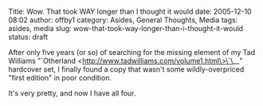 Title: Wow.  That took WAY longer than I thought it would
date: 2005-12-10 08:02
author: offby1
category: Asides, General Thoughts, Media
tags: asides, media
slug: wow-that-took-way-longer-than-i-thought-it-would
status: draft

After only five years (or so) of searching for the missing element of my Tad Williams "\`Otherland \<http://www.tadwilliams.com/volume1.html\>\`\__" hardcover set, I finally found a copy that wasn't some wildly-overpriced "first edition" in poor condition.

It's very pretty, and now I have all four.
